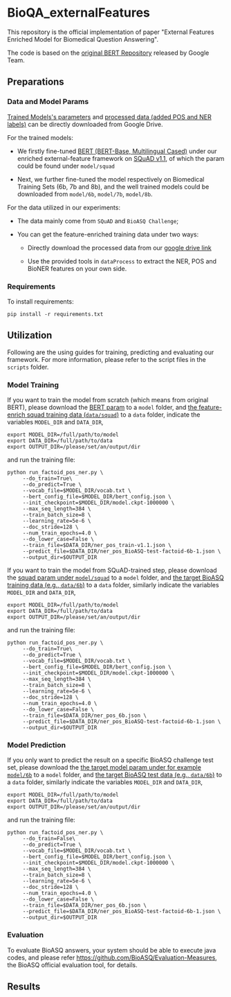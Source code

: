 # BioQA_externalFeatures

This repository is the official implementation of paper "External Features Enriched Model for Biomedical Question Answering". 

The code is based on the [original BERT Repository](https://github.com/google-research/bert) released by Google Team.

## Preparations

### Data and Model Params

[Trained Models's parameters](https://drive.google.com/drive/folders/1mQ68-CIsz3izoj_yuzVE86o8URN2o4SD?usp=sharing)
 and [processed data (added POS and NER labels)](https://drive.google.com/drive/folders/1rFeVTIjSiTXV_M4_4iGhvQXqbYtt3nTn?usp=sharing) can be directly downloaded from Google Drive.

For the trained models:

* We firstly fine-tuned [BERT (BERT-Base, Multilingual Cased)](https://github.com/google-research/bert) under our enriched external-feature framework on [SQuAD v1.1](https://rajpurkar.github.io/SQuAD-explorer/explore/1.1/dev/), 
of which the param could be found under `model/squad`

* Next, we further fine-tuned the model respectively on Biomedical Training Sets (6b, 7b and 8b), and the well trained models could be 
downloaded from `model/6b`, `model/7b`, `model/8b`.

For the data utilized in our experiments:

* The data mainly come from `SQuAD` and `BioASQ Challenge`;

* You can get the feature-enriched training data under two ways:

   * Directly download the processed data from our [google drive link](https://drive.google.com/drive/folders/1rFeVTIjSiTXV_M4_4iGhvQXqbYtt3nTn?usp=sharing)
   
   * Use the provided tools in `dataProcess` to extract the NER, POS and BioNER features on your own side.  

### Requirements

To install requirements:

```
pip install -r requirements.txt
```

## Utilization

Following are the using guides for training, predicting and evaluating our framework. For more information,
 please refer to the script files in the `scripts` folder.

### Model Training

If you want to train the model from scratch (which means from original BERT), please download the [BERT param](https://github.com/google-research/bert) 
to a `model` folder, 
and [the feature-enrich squad training data (`data/squad`)](https://drive.google.com/drive/folders/1rFeVTIjSiTXV_M4_4iGhvQXqbYtt3nTn?usp=sharing)
 to a `data` folder, indicate the variables `MODEL_DIR` and `DATA_DIR`,

```
export MODEL_DIR=/full/path/to/model
export DATA_DIR=/full/path/to/data
export OUTPUT_DIR=/please/set/an/output/dir
```
and run the training file:
```
python run_factoid_pos_ner.py \
     --do_train=True\
     --do_predict=True \
     --vocab_file=$MODEL_DIR/vocab.txt \
     --bert_config_file=$MODEL_DIR/bert_config.json \
     --init_checkpoint=$MODEL_DIR/model.ckpt-1000000 \
     --max_seq_length=384 \
     --train_batch_size=8 \
     --learning_rate=5e-6 \
     --doc_stride=128 \
     --num_train_epochs=4.0 \
     --do_lower_case=False \
     --train_file=$DATA_DIR/ner_pos_train-v1.1.json \
     --predict_file=$DATA_DIR/ner_pos_BioASQ-test-factoid-6b-1.json \
     --output_dir=$OUTPUT_DIR
```

If you want to train the model from SQuAD-trained step, please download the [squad param under `model/squad`](https://drive.google.com/drive/folders/1mQ68-CIsz3izoj_yuzVE86o8URN2o4SD?usp=sharing)
 to a `model` folder, 
and [the target BioASQ training data (e.g., `data/6b`)](https://drive.google.com/drive/folders/1rFeVTIjSiTXV_M4_4iGhvQXqbYtt3nTn?usp=sharing)
 to a `data` folder, similarly indicate the variables `MODEL_DIR` and `DATA_DIR`,

```
export MODEL_DIR=/full/path/to/model
export DATA_DIR=/full/path/to/data
export OUTPUT_DIR=/please/set/an/output/dir
```
and run the training file:
```
python run_factoid_pos_ner.py \
     --do_train=True\
     --do_predict=True \
     --vocab_file=$MODEL_DIR/vocab.txt \
     --bert_config_file=$MODEL_DIR/bert_config.json \
     --init_checkpoint=$MODEL_DIR/model.ckpt-1000000 \
     --max_seq_length=384 \
     --train_batch_size=8 \
     --learning_rate=5e-6 \
     --doc_stride=128 \
     --num_train_epochs=4.0 \
     --do_lower_case=False \
     --train_file=$DATA_DIR/ner_pos_6b.json \
     --predict_file=$DATA_DIR/ner_pos_BioASQ-test-factoid-6b-1.json \
     --output_dir=$OUTPUT_DIR
```

### Model Prediction
If you only want to predict the result on a specific BioASQ challenge test set, please download the [the target model param under for example `model/6b`](https://drive.google.com/drive/folders/1mQ68-CIsz3izoj_yuzVE86o8URN2o4SD?usp=sharing)
 to a `model` folder, 
and [the target BioASQ test data (e.g., `data/6b`)](https://drive.google.com/drive/folders/1rFeVTIjSiTXV_M4_4iGhvQXqbYtt3nTn?usp=sharing)
 to a `data` folder, similarly indicate the variables `MODEL_DIR` and `DATA_DIR`,

```
export MODEL_DIR=/full/path/to/model
export DATA_DIR=/full/path/to/data
export OUTPUT_DIR=/please/set/an/output/dir
```
and run the training file:
```
python run_factoid_pos_ner.py \
     --do_train=False\
     --do_predict=True \
     --vocab_file=$MODEL_DIR/vocab.txt \
     --bert_config_file=$MODEL_DIR/bert_config.json \
     --init_checkpoint=$MODEL_DIR/model.ckpt-1000000 \
     --max_seq_length=384 \
     --train_batch_size=8 \
     --learning_rate=5e-6 \
     --doc_stride=128 \
     --num_train_epochs=4.0 \
     --do_lower_case=False \
     --train_file=$DATA_DIR/ner_pos_6b.json \
     --predict_file=$DATA_DIR/ner_pos_BioASQ-test-factoid-6b-1.json \
     --output_dir=$OUTPUT_DIR
```

### Evaluation 

To evaluate BioASQ answers, your system should be able to execute java codes, and please refer https://github.com/BioASQ/Evaluation-Measures, the BioASQ official evaluation tool, for details.

## Results


